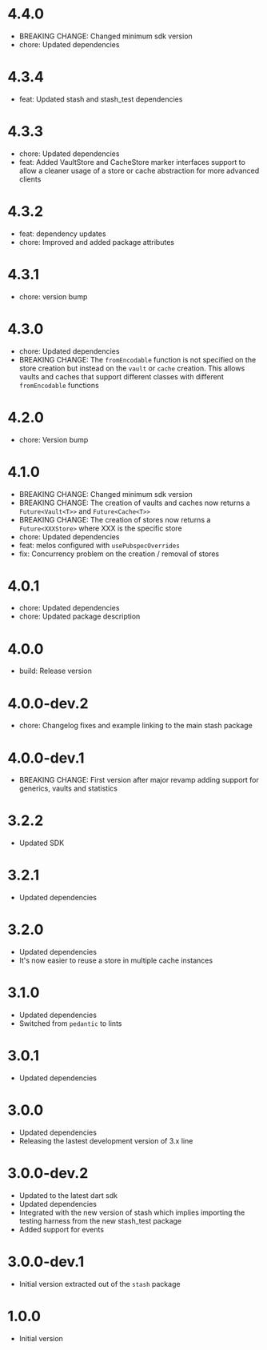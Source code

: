 # 4.4.0

- BREAKING CHANGE: Changed minimum sdk version
- chore: Updated dependencies

# 4.3.4

- feat: Updated stash and stash_test dependencies

# 4.3.3

- chore: Updated dependencies
- feat: Added VaultStore and CacheStore marker interfaces support to allow a cleaner usage of a store or cache abstraction for more advanced clients

# 4.3.2

- feat: dependency updates
- chore: Improved and added package attributes

# 4.3.1

- chore: version bump

# 4.3.0

- chore: Updated dependencies
- BREAKING CHANGE: The `fromEncodable` function is not specified on the store creation but instead on the `vault` or `cache` creation. This allows vaults and caches that support different classes with different `fromEncodable` functions

# 4.2.0

- chore: Version bump

# 4.1.0

- BREAKING CHANGE: Changed minimum sdk version
- BREAKING CHANGE: The creation of vaults and caches now returns a `Future<Vault<T>>` and `Future<Cache<T>>`
- BREAKING CHANGE: The creation of stores now returns a `Future<XXXStore>` where XXX is the specific store
- chore: Updated dependencies
- feat: melos configured with `usePubspecOverrides`
- fix: Concurrency problem on the creation / removal of stores

# 4.0.1

- chore: Updated dependencies
- chore: Updated package description

# 4.0.0

- build: Release version

# 4.0.0-dev.2

- chore: Changelog fixes and example linking to the main stash package

# 4.0.0-dev.1

- BREAKING CHANGE: First version after major revamp adding support for generics, vaults and statistics

# 3.2.2

- Updated SDK

# 3.2.1

- Updated dependencies

# 3.2.0

- Updated dependencies
- It's now easier to reuse a store in multiple cache instances

# 3.1.0

- Updated dependencies
- Switched from `pedantic` to lints

# 3.0.1

- Updated dependencies

# 3.0.0

- Updated dependencies
- Releasing the lastest development version of 3.x line

# 3.0.0-dev.2

- Updated to the latest dart sdk
- Updated dependencies
- Integrated with the new version of stash which implies importing the testing harness from the new stash_test package
- Added support for events

# 3.0.0-dev.1

- Initial version extracted out of the `stash` package

# 1.0.0

- Initial version